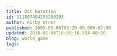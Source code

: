 ```yaml
---
title: Dot Notation
id: 111807494293200293
author: Kirby Urner
published: 2005-06-06T09:29:00.000-07:00
updated: 2010-01-06T16:09:16.994-08:00
blog: world_game
tags: 
---
```


